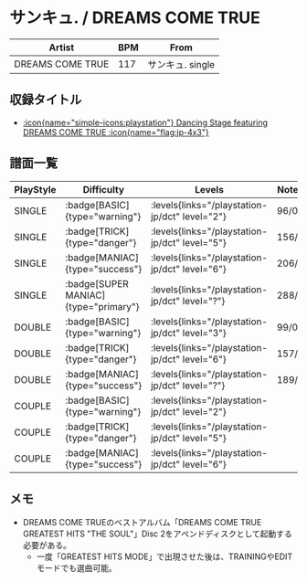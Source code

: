 # サンキュ. / DREAMS COME TRUE

|Artist|BPM|From|
|------|---|----|
|DREAMS COME TRUE|117|サンキュ. single|

## 収録タイトル

- [:icon{name="simple-icons:playstation"} Dancing Stage featuring DREAMS COME TRUE :icon{name="flag:jp-4x3"}](/playstation-jp/dct)

## 譜面一覧

|PlayStyle|Difficulty|Levels|Notes|Movie|
|---------|----------|------|-----|-----|
|SINGLE| :badge[BASIC]{type="warning"}| :levels{links="/playstation-jp/dct" level="2"}|96/0||
|SINGLE| :badge[TRICK]{type="danger"}| :levels{links="/playstation-jp/dct" level="5"}|156/0||
|SINGLE| :badge[MANIAC]{type="success"}| :levels{links="/playstation-jp/dct" level="6"}|206/0||
|SINGLE| :badge[SUPER MANIAC]{type="primary"}| :levels{links="/playstation-jp/dct" level="?"}|288/0||
|DOUBLE| :badge[BASIC]{type="warning"}| :levels{links="/playstation-jp/dct" level="3"}|99/0||
|DOUBLE| :badge[TRICK]{type="danger"}| :levels{links="/playstation-jp/dct" level="6"}|157/0||
|DOUBLE| :badge[MANIAC]{type="success"}| :levels{links="/playstation-jp/dct" level="?"}|189/0||
|COUPLE| :badge[BASIC]{type="warning"}| :levels{links="/playstation-jp/dct" level="2"}|||
|COUPLE| :badge[TRICK]{type="danger"}| :levels{links="/playstation-jp/dct" level="5"}|||
|COUPLE| :badge[MANIAC]{type="success"}| :levels{links="/playstation-jp/dct" level="6"}|||

## メモ

- DREAMS COME TRUEのベストアルバム「DREAMS COME TRUE GREATEST HITS "THE SOUL"」Disc 2をアペンドディスクとして起動する必要がある。
  - 一度「GREATEST HITS MODE」で出現させた後は、TRAININGやEDITモードでも選曲可能。
